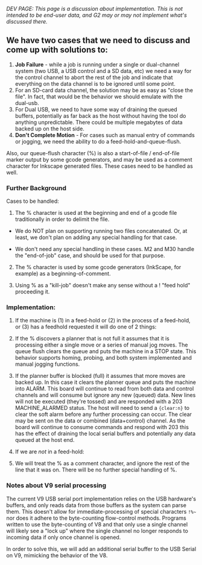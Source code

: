 _DEV PAGE: This page is a discussion about implementation._
_This is not intended to be end-user data, and G2 may or may not implement what's discussed there._

## We have two cases that we need to discuss and come up with solutions to:

1. **Job Failure** - while  a job is running under a single or dual-channel system (two USB, a USB control and a SD data, etc) we need a way for the control channel to abort the rest of the job and indicate that everything on the data channel is to be ignored until some point.
  1. For an SD-card data channel, the solution may be as easy as "close the file". In fact, that would be the behavior we should emulate with the dual-usb.
  1. For Dual USB, we need to have some way of draining the queued buffers, potentially as far back as the host without having the tool do anything unpredictable. There could be multiple megabytes of data backed up on the host side.
1. **Don't Complete Motion** - For cases such as manual entry of commands or jogging, we need the ability to do a feed-hold-and-queue-flush.

Also, our queue-flush character (%) is also a start-of-file / end-of-file marker output by some gcode generators, and may be used as a comment character for Inkscape generated files. These cases need to be handled as well.

### Further Background

Cases to be handled:

1. The % character is used at the beginning and end of a gcode file traditionally in order to delimit the file.

  * We do NOT plan on supporting running two files concatenated. Or, at least, we don't plan on adding any special handling for that case.

  * We don't need any special handling in these cases. M2 and M30 handle the "end-of-job" case, and should be used for that purpose.

2. The % character is used by some gcode generators (InkScape, for example) as a beginning-of-comment.

3. Using % as a "kill-job" doesn't make any sense without a ! "feed hold" proceeding it.

### Implementation:

1. If the machine is (1) in a feed-hold or (2) in the process of a feed-hold, or (3) has a feedhold requested it will do one of 2 things:

  1. If the % discovers a planner that is not full it assumes that it is processing either a single move or a series of manual jog moves. The queue flush clears the queue and puts the machine in a STOP state. This behavior supports homing, probing, and both system implemented and manual jogging functions.

  1. If the planner buffer is blocked (full) it assumes that more moves are backed up. In this case it clears the planner queue and puts the machine into ALARM. This board will continue to read from both data and control channels and will consume but ignore any new (queued) data. New lines will not be executed (they're tossed) and are responded with a 203 MACHINE_ALARMED status. The host will need to send a `{clear:n}` to clear the soft alarm before any further processing can occur. The clear may be sent on the data or combined (data+control) channel. As the board will continue to consume commands and respond with 203 this has the effect of draining the local serial buffers and potentially any data queued at the host end.

2. If we are *not* in a feed-hold:

  1. We will treat the % as a comment character, and ignore the rest of the line that it was on. There will be no further special handling of %.

### Notes about V9 serial processing

The current V9 USB serial port implementation relies on the USB hardware's buffers, and only reads data from those buffers as the system can parse them. This doesn't allow for immediate-processing of special characters `!%~` nor does it adhere to the byte-counting flow-control methods. Programs written to use the byte-counting of V8 and that only use a single channel will likely see a "lock up" where the single channel no longer responds to incoming data if only once channel is opened.

In order to solve this, we will add an additional serial buffer to the USB Serial on V9, mimicking the behavior of the V8.
